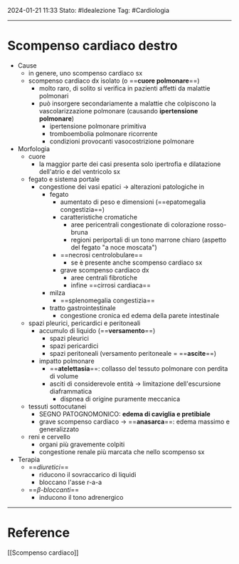 2024-01-21 11:33
Stato: #Idealezione 
Tag: #Cardiologia 

---
# Scompenso cardiaco destro
- Cause
	- in genere, uno scompenso cardiaco sx
	- scompenso cardiaco dx isolato (o ==**cuore polmonare**==)
		- molto raro, di solito si verifica in pazienti affetti da malattie polmonari
		- può insorgere secondariamente a malattie che colpiscono la vascolarizzazione polmonare (causando **ipertensione polmonare**)
			- ipertensione polmonare primitiva
			- tromboembolia polmonare ricorrente
			- condizioni provocanti vasocostrizione polmonare
- Morfologia
	- cuore
		- la maggior parte dei casi presenta solo ipertrofia e dilatazione dell'atrio e del ventricolo sx
	- fegato e sistema portale
		- congestione dei vasi epatici → alterazioni patologiche in
			- fegato
				- aumentato di peso e dimensioni (==epatomegalia congestizia==)
				- caratteristiche cromatiche
					- aree pericentrali congestionate di colorazione rosso-bruna
					- regioni periportali di un tono marrone chiaro (aspetto del fegato "a noce moscata")
				- ==necrosi centrolobulare==
					- se è presente anche scompenso cardiaco sx
				- grave scompenso cardiaco dx
					- aree centrali fibrotiche
					- infine ==cirrosi cardiaca==
			- milza
				- ==splenomegalia congestizia==
			- tratto gastrointestinale
				- congestione cronica ed edema della parete intestinale
	- spazi pleurici, pericardici e peritoneali
		- accumulo di liquido (==**versamento**==)
			- spazi pleurici
			- spazi pericardici
			- spazi peritoneali (versamento peritoneale = ==**ascite**==)
		- impatto polmonare
			- ==**atelettasia**==: collasso del tessuto polmonare con perdita di volume
			- asciti di considerevole entità → limitazione dell'escursione diaframmatica
				- dispnea di origine puramente meccanica
	- tessuti sottocutanei
		- SEGNO PATOGNOMONICO: **edema di caviglia e pretibiale**
		- grave scompenso cardiaco → ==**anasarca**==: edema massimo e generalizzato
	- reni e cervello
		- organi più gravemente colpiti
		- congestione renale più marcata che nello scompenso sx
- Terapia
	- ==*diuretici*==
		- riducono il sovraccarico di liquidi
		- bloccano l'asse r-a-a
	- ==*β-bloccanti*==
		- inducono il tono adrenergico






---
# Reference
[[Scompenso cardiaco]]